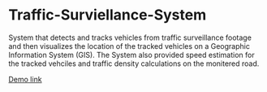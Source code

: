 # Traffic-Surviellance-System
System that detects and tracks vehicles from traffic surveillance footage and then visualizes the location of the tracked vehicles on a Geographic Information System (GIS). The System also provided speed estimation for the tracked vehciles and traffic density calculations on the monitered road.

[Demo link](https://laithsalameh.com/Portfolio/Graduation-Project/)
